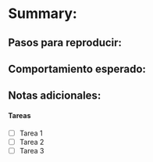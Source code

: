 # Summary:

## Pasos para reproducir:

## Comportamiento esperado:

## Notas adicionales:

#### Tareas

- [ ] Tarea 1
- [ ] Tarea 2
- [ ] Tarea 3
